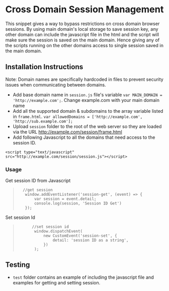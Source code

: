 # Cross Domain Session Management
This snippet gives a way to bypass restrictions on cross domain browser sessions. By using main domain's local storage to save session key, any other domain can include the javascript file in the html and the script will make sure the session is saved on the main domain. Hence giving any of the scripts running on the other domains access to single session saved in the main domain.

## Installation Instructions
Note: Domain names are specifically hardcoded in files to prevent security issues when communicating between domains.
- Add base domain name in `session.js` file's variable `var MAIN_DOMAIN = 'http://example.com';`. Change example.com with your main domain name
- Add all the supported domain & subdomains to the array variable listed in `frame.html`. `var allowedDomains = ['http://example.com', 'http://sub.example.com'];`
- Upload `session` folder to the root of the web server so they are loaded via the URL http://example.com/session/frame.html
- Add following Javascript to all the domains that need access to the session ID.
>
    <script type="text/javascript" src="http://example.com/session/session.js"></script>
### Usage
Get session ID from Javascript
>       //get session
>        window.addEventListener('session-get', (event) => {
>            var session = event.detail;
>            console.log(session, 'Session ID Get')
>        });

Set session Id
>           //set session id
>            window.dispatchEvent(
>                new CustomEvent('session-set', {
>                    detail: 'session ID as a string',
>                })
>            );
## Testing
- `test` folder contains an example of including the javascript file and examples for getting and setting session.
